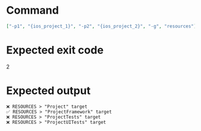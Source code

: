 # Command
```json
["-p1", "{ios_project_1}", "-p2", "{ios_project_2}", "-g", "resources"]
```

# Expected exit code
2

# Expected output
```
❌ RESOURCES > "Project" target
✅ RESOURCES > "ProjectFramework" target
❌ RESOURCES > "ProjectTests" target
❌ RESOURCES > "ProjectUITests" target


```
